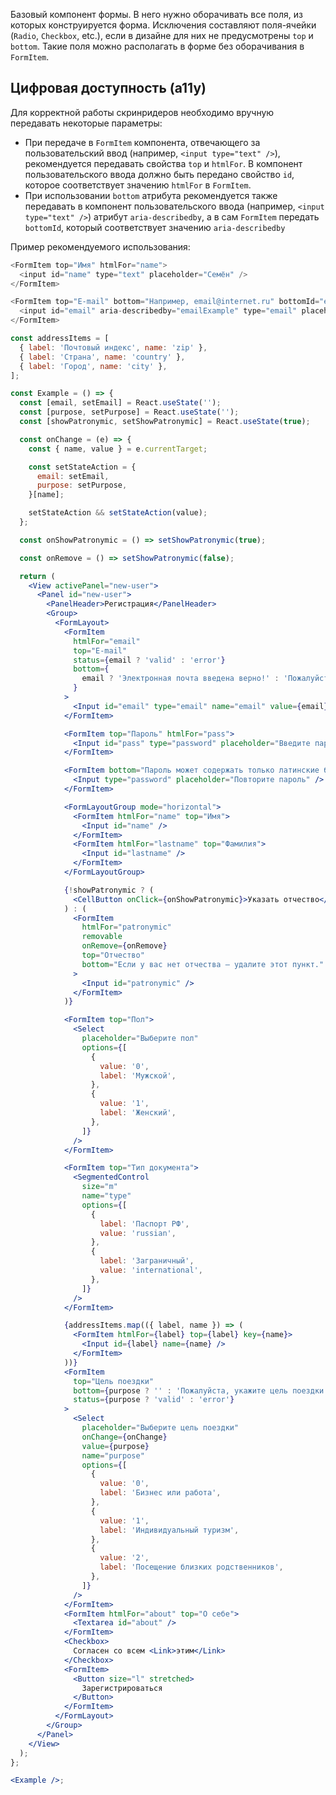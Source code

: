 Базовый компонент формы. В него нужно оборачивать все поля, из которых конструируется форма. Исключения составляют
поля-ячейки (`Radio`, `Checkbox`, etc.), если в дизайне для них не предусмотрены `top` и `bottom`. Такие поля можно
располагать в форме без оборачивания в `FormItem`.

## Цифровая доступность (a11y)

Для корректной работы скринридеров необходимо вручную передавать некоторые параметры:
<br />

- При передаче в `FormItem` компонента, отвечающего за пользовательский ввод (например, `<input type="text" />`),
  рекомендуется передавать свойства `top` и `htmlFor`. В компонент пользовательского ввода должно быть передано свойство
  `id`, которое соответствует значению `htmlFor` в `FormItem`. <br />
- При использовании `bottom` атрибута рекомендуется также передавать в компонент пользовательского ввода (например,
  `<input type="text" />`) атрибут `aria-describedby`, а в сам `FormItem` передать `bottomId`, который соответствует значению `aria-describedby`

Пример рекомендуемого использования:

```js static
<FormItem top="Имя" htmlFor="name">
  <input id="name" type="text" placeholder="Семён" />
</FormItem>

<FormItem top="E-mail" bottom="Например, email@internet.ru" bottomId="emailExample" htmlFor="email">
  <input id="email" aria-describedby="emailExample" type="email" placeholder="email@internet.ru" />
</FormItem>
```

```jsx
const addressItems = [
  { label: 'Почтовый индекс', name: 'zip' },
  { label: 'Страна', name: 'country' },
  { label: 'Город', name: 'city' },
];

const Example = () => {
  const [email, setEmail] = React.useState('');
  const [purpose, setPurpose] = React.useState('');
  const [showPatronymic, setShowPatronymic] = React.useState(true);

  const onChange = (e) => {
    const { name, value } = e.currentTarget;

    const setStateAction = {
      email: setEmail,
      purpose: setPurpose,
    }[name];

    setStateAction && setStateAction(value);
  };

  const onShowPatronymic = () => setShowPatronymic(true);

  const onRemove = () => setShowPatronymic(false);

  return (
    <View activePanel="new-user">
      <Panel id="new-user">
        <PanelHeader>Регистрация</PanelHeader>
        <Group>
          <FormLayout>
            <FormItem
              htmlFor="email"
              top="E-mail"
              status={email ? 'valid' : 'error'}
              bottom={
                email ? 'Электронная почта введена верно!' : 'Пожалуйста, введите электронную почту'
              }
            >
              <Input id="email" type="email" name="email" value={email} onChange={onChange} />
            </FormItem>

            <FormItem top="Пароль" htmlFor="pass">
              <Input id="pass" type="password" placeholder="Введите пароль" />
            </FormItem>

            <FormItem bottom="Пароль может содержать только латинские буквы и цифры.">
              <Input type="password" placeholder="Повторите пароль" />
            </FormItem>

            <FormLayoutGroup mode="horizontal">
              <FormItem htmlFor="name" top="Имя">
                <Input id="name" />
              </FormItem>
              <FormItem htmlFor="lastname" top="Фамилия">
                <Input id="lastname" />
              </FormItem>
            </FormLayoutGroup>

            {!showPatronymic ? (
              <CellButton onClick={onShowPatronymic}>Указать отчество</CellButton>
            ) : (
              <FormItem
                htmlFor="patronymic"
                removable
                onRemove={onRemove}
                top="Отчество"
                bottom="Если у вас нет отчества — удалите этот пункт."
              >
                <Input id="patronymic" />
              </FormItem>
            )}

            <FormItem top="Пол">
              <Select
                placeholder="Выберите пол"
                options={[
                  {
                    value: '0',
                    label: 'Мужской',
                  },
                  {
                    value: '1',
                    label: 'Женский',
                  },
                ]}
              />
            </FormItem>

            <FormItem top="Тип документа">
              <SegmentedControl
                size="m"
                name="type"
                options={[
                  {
                    label: 'Паспорт РФ',
                    value: 'russian',
                  },
                  {
                    label: 'Заграничный',
                    value: 'international',
                  },
                ]}
              />
            </FormItem>

            {addressItems.map(({ label, name }) => (
              <FormItem htmlFor={label} top={label} key={name}>
                <Input id={label} name={name} />
              </FormItem>
            ))}
            <FormItem
              top="Цель поездки"
              bottom={purpose ? '' : 'Пожалуйста, укажите цель поездки'}
              status={purpose ? 'valid' : 'error'}
            >
              <Select
                placeholder="Выберите цель поездки"
                onChange={onChange}
                value={purpose}
                name="purpose"
                options={[
                  {
                    value: '0',
                    label: 'Бизнес или работа',
                  },
                  {
                    value: '1',
                    label: 'Индивидуальный туризм',
                  },
                  {
                    value: '2',
                    label: 'Посещение близких родственников',
                  },
                ]}
              />
            </FormItem>
            <FormItem htmlFor="about" top="О себе">
              <Textarea id="about" />
            </FormItem>
            <Checkbox>
              Согласен со всем <Link>этим</Link>
            </Checkbox>
            <FormItem>
              <Button size="l" stretched>
                Зарегистрироваться
              </Button>
            </FormItem>
          </FormLayout>
        </Group>
      </Panel>
    </View>
  );
};

<Example />;
```
